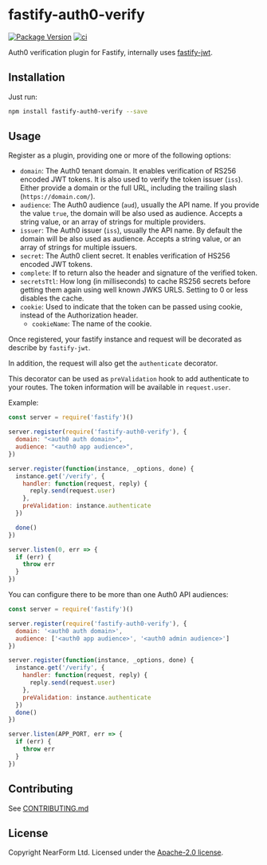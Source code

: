 # fastify-auth0-verify

[![Package Version](https://img.shields.io/npm/v/fastify-auth0-verify.svg)](https://npm.im/fastify-auth0-verify)
[![ci](https://github.com/nearform/fastify-auth0-verify/actions/workflows/ci.yml/badge.svg)](https://github.com/nearform/fastify-auth0-verify/actions/workflows/ci.yml)

Auth0 verification plugin for Fastify, internally uses [fastify-jwt](https://npm.im/fastify-jwt).

## Installation

Just run:

```bash
npm install fastify-auth0-verify --save
```

## Usage

Register as a plugin, providing one or more of the following options:

- `domain`: The Auth0 tenant domain. It enables verification of RS256 encoded JWT tokens. It is also used to verify the token issuer (`iss`). Either provide a domain or the full URL, including the trailing slash (`https://domain.com/`).
- `audience`: The Auth0 audience (`aud`), usually the API name. If you provide the value `true`, the domain will be also used as audience. Accepts a string value, or an array of strings for multiple providers. 
- `issuer`: The Auth0 issuer (`iss`), usually the API name. By default the domain will be also used as audience. Accepts a string value, or an array of strings for multiple issuers. 
- `secret`: The Auth0 client secret. It enables verification of HS256 encoded JWT tokens.
- `complete`: If to return also the header and signature of the verified token.
- `secretsTtl`: How long (in milliseconds) to cache RS256 secrets before getting them again using well known JWKS URLS. Setting to 0 or less disables the cache.
- `cookie`: Used to indicate that the token can be passed using cookie, instead of the Authorization header.
  - `cookieName`: The name of the cookie.

Once registered, your fastify instance and request will be decorated as describe by `fastify-jwt`.

In addition, the request will also get the `authenticate` decorator.

This decorator can be used as `preValidation` hook to add authenticate to your routes. The token information will be available in `request.user`.

Example:

```js
const server = require('fastify')()

server.register(require('fastify-auth0-verify'), {
  domain: "<auth0 auth domain>",
  audience: "<auth0 app audience>",
})

server.register(function(instance, _options, done) {
  instance.get('/verify', {
    handler: function(request, reply) {
      reply.send(request.user)
    },
    preValidation: instance.authenticate
  })

  done()
})

server.listen(0, err => {
  if (err) {
    throw err
  }
})
```

You can configure there to be more than one Auth0 API audiences: 

```js
const server = require('fastify')()

server.register(require('fastify-auth0-verify'), {
  domain: '<auth0 auth domain>',
  audience: ['<auth0 app audience>', '<auth0 admin audience>']
})

server.register(function(instance, _options, done) {
  instance.get('/verify', {
    handler: function(request, reply) {
      reply.send(request.user)
    },
    preValidation: instance.authenticate
  })
  done()
})

server.listen(APP_PORT, err => {
  if (err) {
    throw err
  }
})
```

## Contributing

See [CONTRIBUTING.md](./CONTRIBUTING.md)

## License

Copyright NearForm Ltd. Licensed under the [Apache-2.0 license](http://www.apache.org/licenses/LICENSE-2.0).
